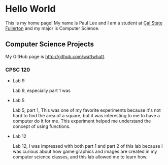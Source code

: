 # Hello World

This is my home page! My name is Paul Lee and I am a student at [Cal State Fullerton](http://www.fullerton.edu/) and my major is Computer Science.

## Computer Science Projects

My GitHub page is http://github.com/wattwhatt.

### CPSC 120

* Lab 9

    Lab 9, especially part 1 was 

* Lab 5

    Lab 5, part 1, This was one of my favorite experiments because it's not hard to find the area of a square, but it was interesting to me to have a computer do it for me. This experiment helped me understand the concept of using functions.

* Lab 12

    Lab 12, I was impressed with both part 1 and part 2 of this lab because I was curious about how game graphics and images are created in my computer science classes, and this lab allowed me to learn how. 